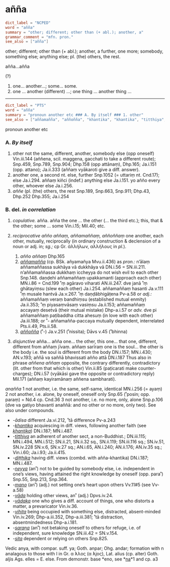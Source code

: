 # añña

``` toml
dict_label = "NCPED"
word = "añña"
summary = "other; different; other than (+ abl.); another, a"
grammar_comment = "mfn. pron."
see_also = ["añña"]
```

other; different; other than (\+ abl.); another, a further, one more; somebody, something else; anything else; pl. (the) others, the rest.

añña…añña

(?)

1. one… another…; some… some.
2. one … another (different) …; one thing … another thing …

--------------------

``` toml
dict_label = "PTS"
word = "añña"
summary = "pronoun another etc ### A. By itself ### 1. other"
see_also = ["aññamañña", "aññoñña", "khantika", "khantika", "titthiya", "diṭṭhika", "neyya", "mano", "vāda", "vādaka", "vihita", "saraṇa", "sita", "na"]
```

pronoun another etc

### A. *By itself* ###

1. other not the same, different, another, somebody else (opp oneself) Vin.iii.144 (aññena, scil. maggena, gacchati to take a different route); Snp.459, Snp.789, Snp.904; Dhp.158 (opp attānaṃ), Dhp.165; Ja.i.151 (opp. attano); Ja.ii.333 (aññaṃ vyākaroti give a diff. answer).
2. another one, a second nt. else, further Snp.1052 (= uttariṃ nt. Cnd.17); else Ja.i.294. aññaṃ kiñci (indef.) anything else Ja.i.151. yo añño every other, whoever else Ja.i.256.
3. *aññe* (pl. (the) others, the rest Snp.189, Snp.663, Snp.911; Dhp.43, Dhp.252 Dhp.355; Ja.i.254

### B. del. *in correlation* ###

1. *copulative.* añña. añña the one … the other (… the third etc.); this, that & the other; some … some Vin.i.15; Mil.40; etc.
2. *reciprocative* *añño aññaṃ, aññamaññaṃ, aññoññaṃ* one another, each other, mutually, reciprocally (in ordinary construction & declension of a noun or adj. in; *sg.;* cp Gr. ἀλλήλων, αλλήλους in *pl.*).
   1. *añño aññaṃ* Dhp.165
   2. *[aññamañña](aññamañña.md)* (cp. BSk. añyamañya Mvu.ii.436) as *pron.:* n’ālaṃ aññamaññassa sukhāya vā dukkhāya vā DN.i.56 = SN.iii.211. n’aññamaññassa dukkhaṃ iccheyya do not wish evil to each other Snp.148. daṇḍehi aññamaññaṃ upakkamanti (approach each other) MN.i.86 = Cnd.199 ˚ṃ agāravo viharati AN.iii.247. dve janā ˚ṃ ghātayiṃsu (slew each other) Ja.i.254. aññamaññaṃ hasanti Ja.v.111 ˚ṃ musale hantvā Ja.v.267. ˚ṃ daṇḍâbhigāṭena Pv\-a.58 or *adj.:* aññamaññaṃ veraṃ bandhiṃsu (established mutual enmity) Ja.ii.353; ˚ṃ piyasaṃvāsaṃ vasiṃsu Ja.ii.153; aññamaññaṃ accayaṃ desetvā (their mutual mistake) Dhp\-a.i.57 or *adv.* dve pi aññamaññaṃ paṭibaddha citta ahesuṃ (in love with each other) Ja.iii.188; or ˚\- aññamañña\-paccaya mutually dependent, interrelated Pts.ii.49, Pts.ii.58.
   3. *[aññoñña](aññoñña.md)* (˚\-) Ja.v.251 (˚nissita); Dāvs v.45 (˚bhinna)

3. *disjunctive* añña… añña one… the other, this one… that one, different, different from aññaṃ jīvaṃ. aññaṃ sarīraṃ one is the soul… the other is the body i.e. the soul is different from the body DN.i.157; MN.i.430; AN.v.193; aññā va saññā bhavissati añño attā DN.i.187 Thus also in phrase *aññena aññaṃ* opposite, the contrary differently, contradictory (lit. other from that which is other) Vin.ii.85 (paṭicarati make counter\-charges); DN.i.57 (vyākāsi gave the opposite or contradictory reply) Mil.171 (aññaṃ kayiramānaṃ aññena sambharati).

*anañña* 1 not another, i.e. the same, self\-same, identical MN.i.256 (= ayaṃ) 2 not another, i.e. alone, by oneself, oneself only Snp.65 (˚posin; opp. paraṃ) = Nd.4 cp. Cnd.36 3 not another, i.e. no more, only, alone Snp.p.106 (dve va gatiyo bhavanti anaññā: and no other or no more, only two). See also under compounds.

* *\-ādisa* different Ja.vi.212, ˚tā difference Pv\-a.243
* *\-[khantika](khantika.md)* acquiescing in diff. views, following another faith (see *[khantika](khantika.md)*) DN.i.187; MN.i.487.
* *\-[titthiya](titthiya.md)* an adherent of another sect, a non\-Buddhist.; DN.iii.115; MN.i.494, MN.i.512; SN.ii.21, SN.ii.32 sq., SN.ii.119; SN.iii.116 sq.; SN.iv.51, SN.iv.228 SN.v.6, SN.v.27 sq.; AN.i.65, AN.i.240; AN.ii.176; AN.iv.35 sq.; Vin.i.60; Ja.i.93; Ja.ii.415.
* *\-[diṭṭhika](diṭṭhika.md)* having diff. views (combd. with añña\-khantika) DN.i.187; MN.i.487.
* *\-[neyya](neyya.md)* (an˚) not to be guided by somebody else, i.e. independent in one’s views, having attained the right knowledge by oneself (opp. para˚) Snp.55, Snp.213, Snp.364.
* *\-[mano](mano.md)* (an˚) (adj.) not setting one’s heart upon others Vv.11#5 (see Vv\-a.58)
* *\-[vāda](vāda.md)* holding other views, an˚ (adj.) Dpvs.iv.24.
* *\-[vādaka](vādaka.md)* one who gives a diff. account of things, one who distorts a matter, a prevaricator Vin.iv.36.
* *\-[vihita](vihita.md)* being occupied with something else, distracted, absent\-minded Vin.iv.269; Dhp\-a.iii.352, Dhp\-a.iii.381; ˚tā distraction, absentmindedness Dhp\-a.i.181.
* *\-[saraṇa](saraṇa.md)* (an˚) not betaking oneself to others for refuge, i.e. of independent, sure knowledge SN.iii.42 = SN.v.154.
* *\-[sita](sita.md)* dependent or relying on others Snp.825.

Vedic anya, with compar. suff. ya; Goth. anpar; Ohg. andar; formation with n analagous to those with l in Gr. α ̓́λλος (α ̓́λjος), Lat. alius (cp. alter) Goth. aljis Ags. elles = E. else. From demonstr. base \*eno, see *[na](na.md)*1 and cp. a3

